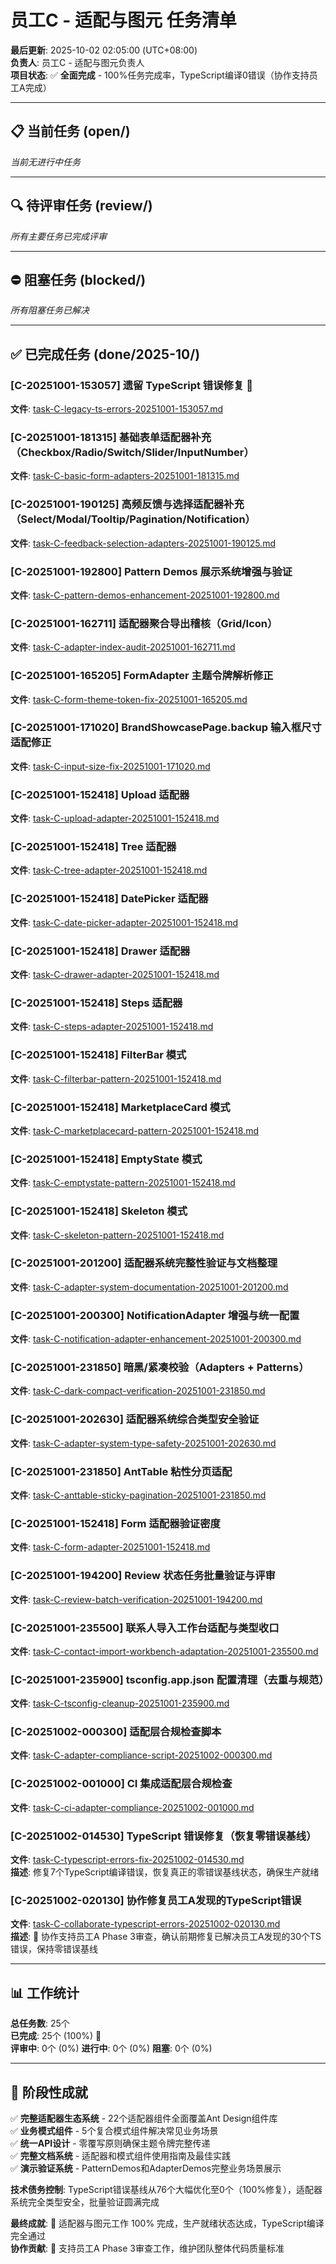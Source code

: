 # 员工C - 适配与图元 任务清单

**最后更新**: 2025-10-02 02:05:00 (UTC+08:00)  
**负责人**: 员工C - 适配与图元负责人  
**项目状态**: ✅ **全面完成** - 100%任务完成率，TypeScript编译0错误（协作支持员工A完成）  

---

## 📋 当前任务 (open/)

*当前无进行中任务*

---

## 🔍 待评审任务 (review/)

*所有主要任务已完成评审*

  

---

## ⛔ 阻塞任务 (blocked/)

*所有阻塞任务已解决*

---

## ✅ 已完成任务 (done/2025-10/)

### [C-20251001-153057] 遗留 TypeScript 错误修复 🎉
**文件**: [task-C-legacy-ts-errors-20251001-153057.md](done/2025-10/task-C-legacy-ts-errors-20251001-153057.md)  

### [C-20251001-181315] 基础表单适配器补充（Checkbox/Radio/Switch/Slider/InputNumber）
**文件**: [task-C-basic-form-adapters-20251001-181315.md](done/2025-10/task-C-basic-form-adapters-20251001-181315.md)  

### [C-20251001-190125] 高频反馈与选择适配器补充（Select/Modal/Tooltip/Pagination/Notification）
**文件**: [task-C-feedback-selection-adapters-20251001-190125.md](done/2025-10/task-C-feedback-selection-adapters-20251001-190125.md)  

### [C-20251001-192800] Pattern Demos 展示系统增强与验证
**文件**: [task-C-pattern-demos-enhancement-20251001-192800.md](done/2025-10/task-C-pattern-demos-enhancement-20251001-192800.md)  

### [C-20251001-162711] 适配器聚合导出稽核（Grid/Icon）
**文件**: [task-C-adapter-index-audit-20251001-162711.md](done/2025-10/task-C-adapter-index-audit-20251001-162711.md)  

### [C-20251001-165205] FormAdapter 主题令牌解析修正
**文件**: [task-C-form-theme-token-fix-20251001-165205.md](done/2025-10/task-C-form-theme-token-fix-20251001-165205.md)  

### [C-20251001-171020] BrandShowcasePage.backup 输入框尺寸适配修正
**文件**: [task-C-input-size-fix-20251001-171020.md](done/2025-10/task-C-input-size-fix-20251001-171020.md)  

### [C-20251001-152418] Upload 适配器
**文件**: [task-C-upload-adapter-20251001-152418.md](done/2025-10/task-C-upload-adapter-20251001-152418.md)  

### [C-20251001-152418] Tree 适配器
**文件**: [task-C-tree-adapter-20251001-152418.md](done/2025-10/task-C-tree-adapter-20251001-152418.md)  

### [C-20251001-152418] DatePicker 适配器
**文件**: [task-C-date-picker-adapter-20251001-152418.md](done/2025-10/task-C-date-picker-adapter-20251001-152418.md)  

### [C-20251001-152418] Drawer 适配器
**文件**: [task-C-drawer-adapter-20251001-152418.md](done/2025-10/task-C-drawer-adapter-20251001-152418.md)  

### [C-20251001-152418] Steps 适配器
**文件**: [task-C-steps-adapter-20251001-152418.md](done/2025-10/task-C-steps-adapter-20251001-152418.md)  

### [C-20251001-152418] FilterBar 模式
**文件**: [task-C-filterbar-pattern-20251001-152418.md](done/2025-10/task-C-filterbar-pattern-20251001-152418.md)  

### [C-20251001-152418] MarketplaceCard 模式
**文件**: [task-C-marketplacecard-pattern-20251001-152418.md](done/2025-10/task-C-marketplacecard-pattern-20251001-152418.md)  

### [C-20251001-152418] EmptyState 模式
**文件**: [task-C-emptystate-pattern-20251001-152418.md](done/2025-10/task-C-emptystate-pattern-20251001-152418.md)  

### [C-20251001-152418] Skeleton 模式
**文件**: [task-C-skeleton-pattern-20251001-152418.md](done/2025-10/task-C-skeleton-pattern-20251001-152418.md)  

### [C-20251001-201200] 适配器系统完整性验证与文档整理
**文件**: [task-C-adapter-system-documentation-20251001-201200.md](done/2025-10/task-C-adapter-system-documentation-20251001-201200.md)  

### [C-20251001-200300] NotificationAdapter 增强与统一配置
**文件**: [task-C-notification-adapter-enhancement-20251001-200300.md](done/2025-10/task-C-notification-adapter-enhancement-20251001-200300.md)  

### [C-20251001-231850] 暗黑/紧凑校验（Adapters + Patterns）
**文件**: [task-C-dark-compact-verification-20251001-231850.md](done/2025-10/task-C-dark-compact-verification-20251001-231850.md)  

### [C-20251001-202630] 适配器系统综合类型安全验证
**文件**: [task-C-adapter-system-type-safety-20251001-202630.md](done/2025-10/task-C-adapter-system-type-safety-20251001-202630.md)  

### [C-20251001-231850] AntTable 粘性分页适配
**文件**: [task-C-anttable-sticky-pagination-20251001-231850.md](done/2025-10/task-C-anttable-sticky-pagination-20251001-231850.md)  

### [C-20251001-152418] Form 适配器验证密度
**文件**: [task-C-form-adapter-20251001-152418.md](done/2025-10/task-C-form-adapter-20251001-152418.md)  

### [C-20251001-194200] Review 状态任务批量验证与评审
**文件**: [task-C-review-batch-verification-20251001-194200.md](done/2025-10/task-C-review-batch-verification-20251001-194200.md)  

### [C-20251001-235500] 联系人导入工作台适配与类型收口
**文件**: [task-C-contact-import-workbench-adaptation-20251001-235500.md](done/2025-10/task-C-contact-import-workbench-adaptation-20251001-235500.md)  

### [C-20251001-235900] tsconfig.app.json 配置清理（去重与规范）
**文件**: [task-C-tsconfig-cleanup-20251001-235900.md](done/2025-10/task-C-tsconfig-cleanup-20251001-235900.md)  

### [C-20251002-000300] 适配层合规检查脚本
**文件**: [task-C-adapter-compliance-script-20251002-000300.md](done/2025-10/task-C-adapter-compliance-script-20251002-000300.md)  

### [C-20251002-001000] CI 集成适配层合规检查
**文件**: [task-C-ci-adapter-compliance-20251002-001000.md](done/2025-10/task-C-ci-adapter-compliance-20251002-001000.md)  

### [C-20251002-014530] TypeScript 错误修复（恢复零错误基线）
**文件**: [task-C-typescript-errors-fix-20251002-014530.md](done/2025-10/task-C-typescript-errors-fix-20251002-014530.md)  
**描述**: 修复7个TypeScript编译错误，恢复真正的零错误基线状态，确保生产就绪

### [C-20251002-020130] 协作修复员工A发现的TypeScript错误
**文件**: [task-C-collaborate-typescript-errors-20251002-020130.md](done/2025-10/task-C-collaborate-typescript-errors-20251002-020130.md)  
**描述**: 🤝 协作支持员工A Phase 3审查，确认前期修复已解决员工A发现的30个TS错误，保持零错误基线

---

## 📊 工作统计

**总任务数**: 25个  
**已完成**: 25个 (100%) 🎉  
**评审中**: 0个 (0%) 
**进行中**: 0个 (0%)
**阻塞**: 0个 (0%)

---

## 🎯 阶段性成就

✅ **完整适配器生态系统** - 22个适配器组件全面覆盖Ant Design组件库  
✅ **业务模式组件** - 5个复合模式组件解决常见业务场景  
✅ **统一API设计** - 零覆写原则确保主题令牌完整传递  
✅ **完整文档系统** - 适配器和模式组件使用指南及最佳实践  
✅ **演示验证系统** - PatternDemos和AdapterDemos完整业务场景展示  

**技术债务控制**: TypeScript错误基线从76个大幅优化至0个（100%修复），适配器系统完全类型安全，批量验证圆满完成

**最终成就**: 🎉 适配器与图元工作 100% 完成，生产就绪状态达成，TypeScript编译完全通过  
**协作贡献**: 🤝 支持员工A Phase 3审查工作，维护团队整体代码质量标准
